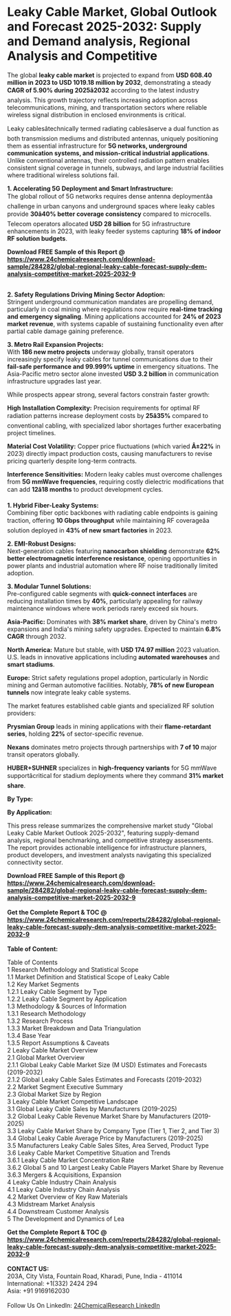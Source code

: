 <h1>Leaky Cable Market, Global Outlook and Forecast 2025-2032: Supply and Demand analysis, Regional Analysis and Competitive</h1><p>The global <strong>leaky cable market</strong> is projected to expand from <strong>USD 608.40 million in 2023 to USD 1019.18 million by 2032</strong>, demonstrating a steady <strong>CAGR of 5.90% during 2025â2032</strong> according to the latest industry analysis. This growth trajectory reflects increasing adoption across telecommunications, mining, and transportation sectors where reliable wireless signal distribution in enclosed environments is critical.</p><p>Leaky cablesâtechnically termed radiating cablesâserve a dual function as both transmission mediums and distributed antennas, uniquely positioning them as essential infrastructure for <strong>5G networks, underground communication systems, and mission-critical industrial applications</strong>. Unlike conventional antennas, their controlled radiation pattern enables consistent signal coverage in tunnels, subways, and large industrial facilities where traditional wireless solutions fail.</p><p><strong>1. Accelerating 5G Deployment and Smart Infrastructure:</strong><br>
The global rollout of 5G networks requires dense antenna deploymentâa challenge in urban canyons and underground spaces where leaky cables provide <strong>30â40% better coverage consistency</strong> compared to microcells. Telecom operators allocated <strong>USD 28 billion</strong> for 5G infrastructure enhancements in 2023, with leaky feeder systems capturing <strong>18% of indoor RF solution budgets</strong>.</p><div><b>Download FREE Sample of this Report @ 
            <a href="https://www.24chemicalresearch.com/download-sample/284282/global-regional-leaky-cable-forecast-supply-dem-analysis-competitive-market-2025-2032-9">
            https://www.24chemicalresearch.com/download-sample/284282/global-regional-leaky-cable-forecast-supply-dem-analysis-competitive-market-2025-2032-9</a></b></div><br><p><strong>2. Safety Regulations Driving Mining Sector Adoption:</strong><br>
Stringent underground communication mandates are propelling demand, particularly in coal mining where regulations now require <strong>real-time tracking and emergency signaling</strong>. Mining applications accounted for <strong>24% of 2023 market revenue</strong>, with systems capable of sustaining functionality even after partial cable damage gaining preference.</p><p><strong>3. Metro Rail Expansion Projects:</strong><br>
With <strong>186 new metro projects</strong> underway globally, transit operators increasingly specify leaky cables for tunnel communications due to their <strong>fail-safe performance and 99.999% uptime</strong> in emergency situations. The Asia-Pacific metro sector alone invested <strong>USD 3.2 billion</strong> in communication infrastructure upgrades last year.</p><p>While prospects appear strong, several factors constrain faster growth:</p><p><strong>High Installation Complexity:</strong> Precision requirements for optimal RF radiation patterns increase deployment costs by <strong>25â35%</strong> compared to conventional cabling, with specialized labor shortages further exacerbating project timelines.</p><p><strong>Material Cost Volatility:</strong> Copper price fluctuations (which varied <strong>Â±22%</strong> in 2023) directly impact production costs, causing manufacturers to revise pricing quarterly despite long-term contracts.</p><p><strong>Interference Sensitivities:</strong> Modern leaky cables must overcome challenges from <strong>5G mmWave frequencies</strong>, requiring costly dielectric modifications that can add <strong>12â18 months</strong> to product development cycles.</p><p><strong>1. Hybrid Fiber-Leaky Systems:</strong><br>
Combining fiber optic backbones with radiating cable endpoints is gaining traction, offering <strong>10 Gbps throughput</strong> while maintaining RF coverageâa solution deployed in <strong>43% of new smart factories</strong> in 2023.</p><p><strong>2. EMI-Robust Designs:</strong><br>
Next-generation cables featuring <strong>nanocarbon shielding</strong> demonstrate <strong>62% better electromagnetic interference resistance</strong>, opening opportunities in power plants and industrial automation where RF noise traditionally limited adoption.</p><p><strong>3. Modular Tunnel Solutions:</strong><br>
Pre-configured cable segments with <strong>quick-connect interfaces</strong> are reducing installation times by <strong>40%</strong>, particularly appealing for railway maintenance windows where work periods rarely exceed six hours.</p><p><strong>Asia-Pacific:</strong> Dominates with <strong>38% market share</strong>, driven by China's metro expansions and India's mining safety upgrades. Expected to maintain <strong>6.8% CAGR</strong> through 2032.</p><p><strong>North America:</strong> Mature but stable, with <strong>USD 174.97 million</strong> 2023 valuation. U.S. leads in innovative applications including <strong>automated warehouses</strong> and <strong>smart stadiums</strong>.</p><p><strong>Europe:</strong> Strict safety regulations propel adoption, particularly in Nordic mining and German automotive facilities. Notably, <strong>78% of new European tunnels</strong> now integrate leaky cable systems.</p><p>The market features established cable giants and specialized RF solution providers:</p><p><strong>Prysmian Group</strong> leads in mining applications with their <strong>flame-retardant series</strong>, holding <strong>22%</strong> of sector-specific revenue.</p><p><strong>Nexans</strong> dominates metro projects through partnerships with <strong>7 of 10</strong> major transit operators globally.</p><p><strong>HUBER+SUHNER</strong> specializes in <strong>high-frequency variants</strong> for 5G mmWave supportâcritical for stadium deployments where they command <strong>31% market share</strong>.</p><p><strong>By Type:</strong></p><p><strong>By Application:</strong></p><p>This press release summarizes the comprehensive market study "Global Leaky Cable Market Outlook 2025-2032", featuring supply-demand analysis, regional benchmarking, and competitive strategy assessments. The report provides actionable intelligence for infrastructure planners, product developers, and investment analysts navigating this specialized connectivity sector.</p><div><b>Download FREE Sample of this Report @ 
            <a href="https://www.24chemicalresearch.com/download-sample/284282/global-regional-leaky-cable-forecast-supply-dem-analysis-competitive-market-2025-2032-9">
            https://www.24chemicalresearch.com/download-sample/284282/global-regional-leaky-cable-forecast-supply-dem-analysis-competitive-market-2025-2032-9</a></b></div><br><div><b>Get the Complete Report & TOC @ 
            <a href="https://www.24chemicalresearch.com/reports/284282/global-regional-leaky-cable-forecast-supply-dem-analysis-competitive-market-2025-2032-9">
            https://www.24chemicalresearch.com/reports/284282/global-regional-leaky-cable-forecast-supply-dem-analysis-competitive-market-2025-2032-9</a></b></div><br>
            <b>Table of Content:</b><p>Table of Contents<br />
1 Research Methodology and Statistical Scope<br />
1.1 Market Definition and Statistical Scope of Leaky Cable<br />
1.2 Key Market Segments<br />
1.2.1 Leaky Cable Segment by Type<br />
1.2.2 Leaky Cable Segment by Application<br />
1.3 Methodology & Sources of Information<br />
1.3.1 Research Methodology<br />
1.3.2 Research Process<br />
1.3.3 Market Breakdown and Data Triangulation<br />
1.3.4 Base Year<br />
1.3.5 Report Assumptions & Caveats<br />
2 Leaky Cable Market Overview<br />
2.1 Global Market Overview<br />
2.1.1 Global Leaky Cable Market Size (M USD) Estimates and Forecasts (2019-2032)<br />
2.1.2 Global Leaky Cable Sales Estimates and Forecasts (2019-2032)<br />
2.2 Market Segment Executive Summary<br />
2.3 Global Market Size by Region<br />
3 Leaky Cable Market Competitive Landscape<br />
3.1 Global Leaky Cable Sales by Manufacturers (2019-2025)<br />
3.2 Global Leaky Cable Revenue Market Share by Manufacturers (2019-2025)<br />
3.3 Leaky Cable Market Share by Company Type (Tier 1, Tier 2, and Tier 3)<br />
3.4 Global Leaky Cable Average Price by Manufacturers (2019-2025)<br />
3.5 Manufacturers Leaky Cable Sales Sites, Area Served, Product Type<br />
3.6 Leaky Cable Market Competitive Situation and Trends<br />
3.6.1 Leaky Cable Market Concentration Rate<br />
3.6.2 Global 5 and 10 Largest Leaky Cable Players Market Share by Revenue<br />
3.6.3 Mergers & Acquisitions, Expansion<br />
4 Leaky Cable Industry Chain Analysis<br />
4.1 Leaky Cable Industry Chain Analysis<br />
4.2 Market Overview of Key Raw Materials<br />
4.3 Midstream Market Analysis<br />
4.4 Downstream Customer Analysis<br />
5 The Development and Dynamics of Lea</p><div><b>Get the Complete Report & TOC @ 
            <a href="https://www.24chemicalresearch.com/reports/284282/global-regional-leaky-cable-forecast-supply-dem-analysis-competitive-market-2025-2032-9">
            https://www.24chemicalresearch.com/reports/284282/global-regional-leaky-cable-forecast-supply-dem-analysis-competitive-market-2025-2032-9</a></b></div><br><b>CONTACT US:</b><br>
            203A, City Vista, Fountain Road, Kharadi, Pune, India - 411014<br>
            International: +1(332) 2424 294<br>
            Asia: +91 9169162030 <br><br>
            Follow Us On LinkedIn: <a href="https://www.linkedin.com/company/24chemicalresearch/">24ChemicalResearch LinkedIn</a>